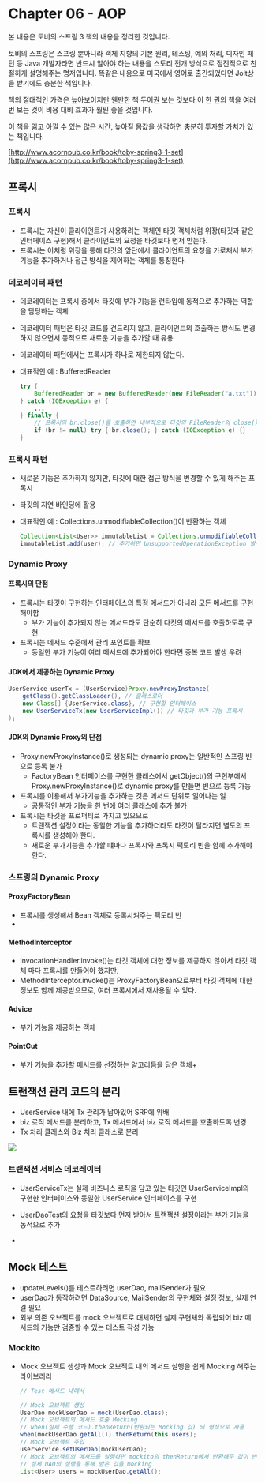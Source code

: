 # Chapter 06 - AOP

본 내용은 토비의 스프링 3 책의 내용을 정리한 것입니다.

토비의 스프링은 스프링 뿐아니라 객체 지향의 기본 원리, 테스팅, 예외 처리, 디자인 패턴 등 Java 개발자라면 반드시 알아야 하는 내용을 스토리 전개 방식으로 점진적으로 친절하게 설명해주는 명저입니다. 똑같은 내용으로 미국에서 영어로 출간되었다면 Jolt상을 받기에도 충분한 책입니다.

책의 절대적인 가격은 높아보이지만 웬만한 책 두어권 보는 것보다 이 한 권의 책을 여러번 보는 것이 비용 대비 효과가 훨씬 좋을 것입니다.
 
이 책을 읽고 아낄 수 있는 많은 시간, 높아질 몸값을 생각하면 충분히 투자할 가치가 있는 책입니다. 

[http://www.acornpub.co.kr/book/toby-spring3-1-set](http://www.acornpub.co.kr/book/toby-spring3-1-set)

## 프록시

### 프록시

- 프록시는 자신이 클라이언트가 사용하려는 객체인 타깃 객체처럼 위장(타깃과 같은 인터페이스 구현)해서 클라이언트의 요청을 타깃보다 먼저 받는다.
- 프록시는 이처럼 위장을 통해 타깃의 앞단에서 클라이언트의 요청을 가로채서 부가 기능을 추가하거나 접근 방식을 제어하는 객체를 통칭한다.

### 데코레이터 패턴

- 데코레이터는 프록시 중에서 타깃에 부가 기능을 런타임에 동적으로 추가하는 역할을 담당하는 객체
- 데코레이터 패턴은 타깃 코드를 건드리지 않고, 클라이언트의 호출하는 방식도 변경하지 않으면서 동적으로 새로운 기능을 추가할 때 유용 
- 데코레이터 패턴에서는 프록시가 하나로 제한되지 않는다.
- 대표적인 예 : BufferedReader
    
    ```java
    try {
        BufferedReader br = new BufferedReader(new FileReader("a.txt"));
    } catch (IOException e) {
        ...
    } finally {
        // 프록시의 br.close()를 호출하면 내부적으로 타깃의 FileReader의 close()를 호출
        if (br != null) try { br.close(); } catch (IOException e) {}
    } 
    ```

### 프록시 패턴

- 새로운 기능은 추가하지 않지만, 타깃에 대한 접근 방식을 변경할 수 있게 해주는 프록시
- 타깃의 지연 바인딩에 활용
- 대표적인 예 : Collections.unmodifiableCollection()이 반환하는 객체
    
    ```java
    Collection<List<User>> immutableList = Collections.unmodifiableCollection(list);
    immutableList.add(user); // 추가하면 UnsupportedOperationException 발생
    ```

### Dynamic Proxy

#### 프록시의 단점

- 프록시는 타깃이 구현하는 인터페이스의 특정 메서드가 아니라 모든 메서드를 구현해야함
    - 부가 기능이 추가되지 않는 메서드라도 단순히 다킷의 메서드를 호출하도록 구현
- 프록시는 메서드 수준에서 관리 포인트를 확보
    - 동일한 부가 기능이 여러 메서드에 추가되어야 한다면 중복 코드 발생 우려 

#### JDK에서 제공하는 Dynamic Proxy

```java
UserService userTx = (UserService)Proxy.newProxyInstance(
    getClass().getClassLoader(), // 클래스로더
    new Class[] {UserService.class}, // 구현할 인터페이스
    new UserServiceTx(new UserServiceImpl()) // 타깃과 부가 기능 프록시 
);
```

#### JDK의 Dynamic Proxy의 단점

- Proxy.newProxyInstance()로 생성되는 dynamic proxy는 일반적인 스프링 빈으로 등록 불가
    - FactoryBean 인터페이스를 구현한 클래스에서 getObject()의 구현부에서 Proxy.newProxyInstance()로 dynamic proxy를 만들면 빈으로 등록 가능
- 프록시를 이용해서 부가기능을 추가하는 것은 메서드 단위로 일어나는 일
    - 공통적인 부가 기능을 한 번에 여러 클래스에 추가 불가
- 프록시는 타깃을 프로퍼티로 가지고 있으므로
    - 트랜잭션 설정이라는 동일한 기능을 추가하더라도 타깃이 달라지면 별도의 프록시를 생성해야 한다.
    - 새로운 부가기능을 추가할 떄마다 프록시와 프록시 팩토리 빈을 함께 추가해야 한다.

### 스프링의 Dynamic Proxy

#### ProxyFactoryBean

- 프록시를 생성해서 Bean 객체로 등록시켜주는 팩토리 빈
- 

#### MethodInterceptor
- InvocationHandler.invoke()는 타깃 객체에 대한 정보를 제공하지 않아서 타깃 객체 마다 프록시를 만들어야 했지만,
- MethodInterceptor.invoke()는 ProxyFactoryBean으로부터 타깃 객체에 대한 정보도 함께 제공받으므로, 여러 프록시에서 재사용될 수 있다.

#### Advice

- 부가 기능을 제공하는 객체

#### PointCut

- 부가 기능을 추가할 메서드를 선정하는 알고리듬을 담은 객체+






## 트랜잭션 관리 코드의 분리

- UserService 내에 Tx 관리가 남아있어 SRP에 위배
- biz 로직 메서드를 분리하고, Tx 메서드에서 biz 로직 메서드를 호출하도록 변경
- Tx 처리 클래스와 Biz 처리 클래스로 분리

![](http://i.imgur.com/Gijy9Yv.png)

### 트랜잭션 서비스 데코레이터

- UserServiceTx는 실제 비즈니스 로직을 담고 있는 타깃인 UserServiceImpl의 구현한 인터페이스와 동일한 UserService 인터페이스를 구현
- UserDaoTest의 요청을 타깃보다 먼저 받아서 트랜잭션 설정이라는 부가 기능을 동적으로 추가  

- 

## Mock 테스트

- updateLevels()를 테스트하려면 userDao, mailSender가 필요
- userDao가 동작하려면 DataSource, MailSender의 구현체와 설정 정보, 실제 연결 필요
- 외부 의존 오브젝트를 mock 오브젝트로 대체하면 실제 구현체와 독립되어 biz 메서드의 기능만 검증할 수 있는 테스트 작성 가능

### Mockito

- Mock 오브젝트 생성과 Mock 오브젝트 내의 메서드 실행을 쉽게 Mocking 해주는 라이브러리
    
    ```java
    // Test 메서드 내에서

    // Mock 오브젝트 생성
    UserDao mockUserDao = mock(UserDao.class);
    // Mock 오브젝트의 메서드 호출 Mocking
    // when(실제 수행 코드).thenReturn(반환되는 Mocking 값) 의 형식으로 사용
    when(mockUserDao.getAll()).thenReturn(this.users);
    // Mock 오브젝트 주입
    userService.setUserDao(mockUserDao);
    // Mock 오브젝트의 메서드를 실행하면 mockito의 thenReturn에서 반환해준 값이 반환된다.
    // 실제 DAO의 실행을 통해 받은 값을 mocking
    List<User> users = mockUserDao.getAll();
    
    ```
